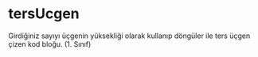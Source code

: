 # tersUcgen
Girdiğiniz sayıyı üçgenin yüksekliği olarak kullanıp döngüler ile ters üçgen çizen kod bloğu. (1. Sınıf)
